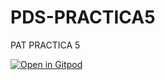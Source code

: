 # PDS-PRACTICA5
PAT PRACTICA 5

[![Open in Gitpod](https://gitpod.io/button/open-in-gitpod.svg)](https://gitpod.io/#https://github.com/javierjg001/PDS-PRACTICA5/edit/main/README.md)
